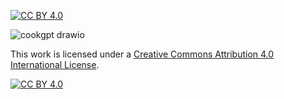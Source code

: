 [![CC BY 4.0][cc-by-shield]][cc-by]

![cookgpt drawio](https://github.com/user-attachments/assets/73f2c618-c13c-4480-9704-96f8f54cbc75)

This work is licensed under a
[Creative Commons Attribution 4.0 International License][cc-by].

[![CC BY 4.0][cc-by-image]][cc-by]

[cc-by]: http://creativecommons.org/licenses/by/4.0/
[cc-by-image]: https://i.creativecommons.org/l/by/4.0/88x31.png
[cc-by-shield]: https://img.shields.io/badge/License-CC%20BY%204.0-lightgrey.svg
